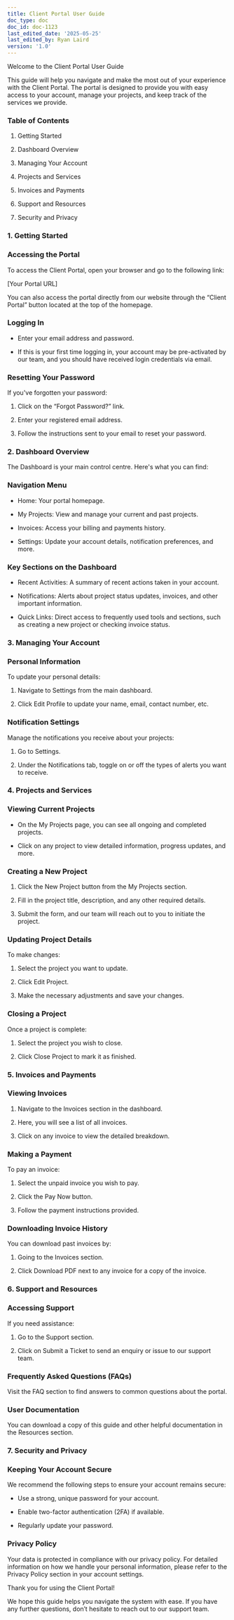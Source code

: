 ```yaml
---
title: Client Portal User Guide
doc_type: doc
doc_id: doc-1123
last_edited_date: '2025-05-25'
last_edited_by: Ryan Laird
version: '1.0'
---
```


<!-- Unsupported block type: divider -->

Welcome to the Client Portal User Guide

This guide will help you navigate and make the most out of your experience with the Client Portal. The portal is designed to provide you with easy access to your account, manage your projects, and keep track of the services we provide.

<!-- Unsupported block type: divider -->

### Table of Contents

1. Getting Started

1. Dashboard Overview

1. Managing Your Account

1. Projects and Services

1. Invoices and Payments

1. Support and Resources

1. Security and Privacy

<!-- Unsupported block type: divider -->

### 1. Getting Started

### Accessing the Portal

To access the Client Portal, open your browser and go to the following link:

[Your Portal URL]

You can also access the portal directly from our website through the “Client Portal” button located at the top of the homepage.

### Logging In

- Enter your email address and password.

- If this is your first time logging in, your account may be pre-activated by our team, and you should have received login credentials via email.

### Resetting Your Password

If you've forgotten your password:

1. Click on the “Forgot Password?” link.

1. Enter your registered email address.

1. Follow the instructions sent to your email to reset your password.

<!-- Unsupported block type: divider -->

### 2. Dashboard Overview

The Dashboard is your main control centre. Here's what you can find:

### Navigation Menu

- Home: Your portal homepage.

- My Projects: View and manage your current and past projects.

- Invoices: Access your billing and payments history.

- Settings: Update your account details, notification preferences, and more.

### Key Sections on the Dashboard

- Recent Activities: A summary of recent actions taken in your account.

- Notifications: Alerts about project status updates, invoices, and other important information.

- Quick Links: Direct access to frequently used tools and sections, such as creating a new project or checking invoice status.

<!-- Unsupported block type: divider -->

### 3. Managing Your Account

### Personal Information

To update your personal details:

1. Navigate to Settings from the main dashboard.

1. Click Edit Profile to update your name, email, contact number, etc.

### Notification Settings

Manage the notifications you receive about your projects:

1. Go to Settings.

1. Under the Notifications tab, toggle on or off the types of alerts you want to receive.

<!-- Unsupported block type: divider -->

### 4. Projects and Services

### Viewing Current Projects

- On the My Projects page, you can see all ongoing and completed projects.

- Click on any project to view detailed information, progress updates, and more.

### Creating a New Project

1. Click the New Project button from the My Projects section.

1. Fill in the project title, description, and any other required details.

1. Submit the form, and our team will reach out to you to initiate the project.

### Updating Project Details

To make changes:

1. Select the project you want to update.

1. Click Edit Project.

1. Make the necessary adjustments and save your changes.

### Closing a Project

Once a project is complete:

1. Select the project you wish to close.

1. Click Close Project to mark it as finished.

<!-- Unsupported block type: divider -->

### 5. Invoices and Payments

### Viewing Invoices

1. Navigate to the Invoices section in the dashboard.

1. Here, you will see a list of all invoices.

1. Click on any invoice to view the detailed breakdown.

### Making a Payment

To pay an invoice:

1. Select the unpaid invoice you wish to pay.

1. Click the Pay Now button.

1. Follow the payment instructions provided.

### Downloading Invoice History

You can download past invoices by:

1. Going to the Invoices section.

1. Click Download PDF next to any invoice for a copy of the invoice.

<!-- Unsupported block type: divider -->

### 6. Support and Resources

### Accessing Support

If you need assistance:

1. Go to the Support section.

1. Click on Submit a Ticket to send an enquiry or issue to our support team.

### Frequently Asked Questions (FAQs)

Visit the FAQ section to find answers to common questions about the portal.

### User Documentation

You can download a copy of this guide and other helpful documentation in the Resources section.

<!-- Unsupported block type: divider -->

### 7. Security and Privacy

### Keeping Your Account Secure

We recommend the following steps to ensure your account remains secure:

- Use a strong, unique password for your account.

- Enable two-factor authentication (2FA) if available.

- Regularly update your password.

### Privacy Policy

Your data is protected in compliance with our privacy policy. For detailed information on how we handle your personal information, please refer to the Privacy Policy section in your account settings.

<!-- Unsupported block type: divider -->

Thank you for using the Client Portal!

We hope this guide helps you navigate the system with ease. If you have any further questions, don’t hesitate to reach out to our support team.

